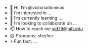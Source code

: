 - 👋 Hi, I’m @victoriadionisos
- 👀 I’m interested in ...
- 🌱 I’m currently learning ...
- 💞️ I’m looking to collaborate on ...
- 📫 How to reach me vid79@pitt.edu
- 😄 Pronouns: she/her
- ⚡ Fun fact: ...

<!---
victoriadionisos/victoriadionisos is a ✨ special ✨ repository because its `README.md` (this file) appears on your GitHub profile.
You can click the Preview link to take a look at your changes.
--->
